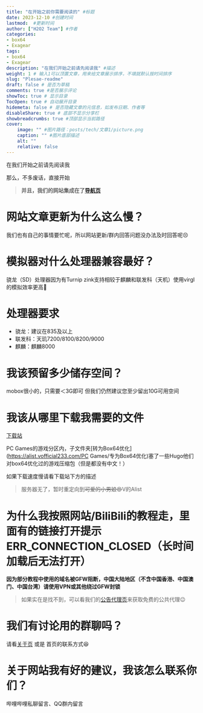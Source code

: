 ```yaml
---
title: "在开始之前你需要阅读的" #标题
date: 2023-12-10 #创建时间
lastmod:  #更新时间
author: ["H2O2 Team"] #作者
categories: 
- box64
- Exagear
tags: 
- box64
- Exagear
description: "在我们开始之前请先阅读我" #描述
weight: 1 # 输入1可以顶置文章，用来给文章展示排序，不填就默认按时间排序
slug: "Plesae-readme"
draft: false # 是否为草稿
comments: true #是否展示评论
showToc: true # 显示目录
TocOpen: true # 自动展开目录
hidemeta: false # 是否隐藏文章的元信息，如发布日期、作者等
disableShare: true # 底部不显示分享栏
showbreadcrumbs: true #顶部显示当前路径
cover:
    image: "" #图片路径：posts/tech/文章1/picture.png
    caption: "" #图片底部描述
    alt: ""
    relative: false
---
```


在我们开始之前请先阅读我
<!--more-->


那么，不多废话，直接开始

> **并且，我们的网站集成在了[导航页](https://nav.h2o-2.org)**

# 网站文章更新为什么这么慢？

我们也有自己的事情要忙呢，所以网站更新/群内回答问题没办法及时回答呢😣

# 模拟器对什么处理器兼容最好？

骁龙（SD）处理器因为有Turnip zink支持相较于麒麟和联发科（天机）使用virgl的模拟效率更高🙂

# 处理器要求

- 骁龙：建议在835及以上
- 联发科：天玑7200/8100/8200/9000
- 麒麟：麒麟8000

# 我该预留多少储存空间？

mobox很小的，只需要＜3G即可 但我们仍然建议您至少留出10G可用空间

# 我该从哪里下载我需要的文件

[下载站](https://ds.h2o-2.org)

PC Games的游戏分区内，子文件夹[转为Box64优化](https://alist.vofficial233.com/PC Games/专为Box64优化)塞了一些Hugo他们对box64优化过的游戏压缩包（但是都没有中文！）

如果下载速度慢请看下载站下方的描述

> 服务器无了，暂时重定向到~~可爱的小男娘😍~~V的Alist

# 为什么我按照网站/BiliBili的教程走，里面有的链接打开提示 **ERR_CONNECTION_CLOSED（长时间加载后无法打开）**

**因为部分教程中使用的域名被GFW阻断，中国大陆地区（不含中国香港、中国澳门、中国台湾）请使用VPN或其他绕过GFW封锁**

> 如果实在是找不到，可以看我们的[公告代理页](https://h2o-2.org/Public-Proxy)来获取免费的公共代理😉

# 我们有讨论用的群聊吗？

请看[关于页](https://h2o-2.org/about) 或是 首页的联系方式😆

# 关于网站我有好的建议，我该怎么联系你们？

哔哩哔哩私聊留言、QQ群内留言
